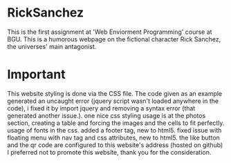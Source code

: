 # RickSanchez
This is the first assignment at 'Web Enviorment Programming' course at BGU.
This is a humorous webpage on the fictional character Rick Sanchez, the universes' main antagonist.
# Important
This website styling is done via the CSS file.
The code given as an example generated an uncaught error (jquery script wasn't loaded anywhere in the code), i fixed it by import jquery and removing a syntax error (that generated another issue.).
one nice css styling usage is at the photos section, creating a table and forcing the images and the cells to fit perfectly.
usage of fonts in the css.
added a footer tag, new to html5.
fixed issue with floating menu with nav tag and css attributes, new to html5.
the like button and the qr code are configured to this website's address (hosted on github)
I preferred not to promote this website, thank you for the consideration. 
 

